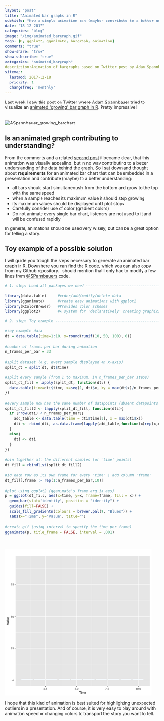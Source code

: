 ```yaml
---
layout: "post"
title: "Animated bar graphs in R"
subtitle: "How a simple animation can (maybe) contribute to a better understanding of data"
date: "18 12 2017"
categories: "blog"
image: "/img/animated_bargraph.gif"
tags: [R, ggplot2, gganimate, bargraph, animation]
comments: "true"
show-share: "true"
show-subscribe: "true"
categories: "animated_bargraph"
description:Animation of bargraphs based on Twitter post by Adam Spannbauer
sitemap: 
  lastmod: 2017-12-18
  priority: 1
  changefreq: 'monthly'
---
```


Last week I saw this post on Twitter where <a target = "_blank" href = "https://twitter.com/ASpannbauer">Adam Spannbauer</a> tried to visualize an <a target="_blank" href = "https://twitter.com/ASpannbauer/status/940981263246221312">animated 'growing' bar graph in R</a>. Pretty impressive!  
<br><br>
![ASpannbauer\_growing\_barchart](/img/aspannbauer_bar.gif)
<br>
<h2>
Is an animated graph contributing to understanding?
</h2>
From the comments and a related <a target="_blank" href = "https://twitter.com/ASpannbauer/status/941018212103327749">second post</a> it became clear, that this animation was visually appealing, but in no way contributing to a better understanding of the data behind the graph.
So I sat down and thought about <strong>requirements</strong> for an animated bar chart that can be embedded in a presentation and contribute (maybe) to a better understanding:

-   all bars should start simultaneously from the bottom and grow to the top with the same speed
-   when a sample reaches its maximum value it should stop growing
-   its maximum values should be displayed until plot stops
-   Carefully consider use of color (gradient colors)
-   Do not animate every single bar chart, listeners are not used to it and will be confused rapidly

In general, animations should be used very wisely, but can be a great option for telling a story.

<h2>
Toy example of a possible solution
</h2>
I will guide you trough the steps necessary to generate an animated bar graph in R. Down here you can find the R code, which you can also copy from my <h target="_blank" href = "https://gist.github.com/felixgrunberger/337619d515d2f96f89887b4d880d3a2a">Github repository</a>. I should mention that I only had to modify a few lines from <a target = "_blank" href = "https://twitter.com/ASpannbauer">@SPannbauers</a> code.

``` r
# 1. step: Load all packages we need ----------------------------------------------------------------------------

library(data.table)     #order/add/modify/delete data
library(gganimate)      #create easy animations with ggplot2
library(RColorBrewer)   #Provides color schemes
library(ggplot2)        #A system for 'declaratively' creating graphics
```

``` r
# 2. step: Toy example ------------------------------------------------------------------------------------------

#toy example data
dt = data.table(time=1:10, x=round(runif(10, 50, 100), 0))

#number of frames per bar during animation
n_frames_per_bar = 33

#split dataset (e.g. every sample displayed on x-axis)
split_dt = split(dt, dt$time)

#split every sample (from 1 to maximum, in n_frames_per_bar steps)
split_dt_fill = lapply(split_dt, function(dti) {
  data.table(time=dti$time, x=seq(1, dti$x, by = max(dt$x)/n_frames_per_bar))
})

#every sample now has the same number of datapoints (absent datapoints are filled with max.value)
split_dt_fill2 <- lapply(split_dt_fill, function(dti){
  if (nrow(dti) < n_frames_per_bar){
    add_table <- data.table(time = dti$time[1], x = max(dti$x))
    dti <- rbind(dti, as.data.frame(lapply(add_table,function(x)rep(x,n_frames_per_bar - nrow(dti)))))
  }
  else{
    dti <- dti
  }
})

#bin together all the different samples (or 'time' points)
dt_fill = rbindlist(split_dt_fill2)

#id each row as its own frame for every 'time' | add column 'frame'
dt_fill[,frame := rep(1:n_frames_per_bar,10)]

#plot using ggplot2 (gganimate's frame arg in aes)
p = ggplot(dt_fill, aes(x=time, y=x, frame=frame, fill = x)) +
  geom_bar(stat="identity", position = "identity") +
  guides(fill=FALSE) +
  scale_fill_gradientn(colours = brewer.pal(9, "Blues")) +
  labs(x="Time", y="Value", title="")

#create gif (using interval to specify the time per frame)
gganimate(p, title_frame = FALSE, interval = .001)
```
<br> <br> 
![barchart](/img/animated_bargraph.gif)

I hope that this kind of animation is best suited for highlighting unexpected outliers in a presentation. And of course, it is very easy to play around with animation speed or changing colors to transport the story you want to tell.
<br> <br> <br><br> <br> <br>

